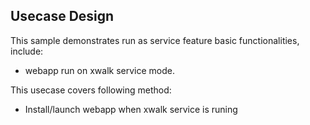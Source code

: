 ## Usecase Design

This sample demonstrates run as service feature basic functionalities, include:
 
* webapp run on xwalk service mode.

This usecase covers following method:

* Install/launch webapp when xwalk service is runing
